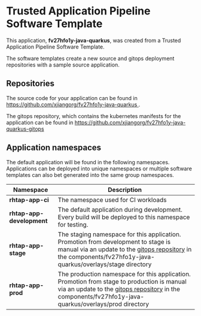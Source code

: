 # Trusted Application Pipeline Software Template

This application, **fv27hfo1y-java-quarkus**, was created from a Trusted Application Pipeline Software Template.

The software templates create a new source and gitops deployment repositories with a sample source application. 

## Repositories

The source code for your application can be found in [https://github.com/xjiangorg/fv27hfo1y-java-quarkus ](https://github.com/xjiangorg/fv27hfo1y-java-quarkus ).
 
The gitops repository, which contains the kubernetes manifests for the application can be found in 
[https://github.com/xjiangorg/fv27hfo1y-java-quarkus-gitops ](https://github.com/xjiangorg/fv27hfo1y-java-quarkus-gitops ) 

## Application namespaces 

The default application will be found in the following namespaces. Applications can be deployed into unique namespaces or multiple software templates can also bet generated into the same group namespaces.  

|  Namespace   |  Description   |  
| -------- | -------- |
| **rhtap-app-ci** | The namespace used for CI workloads |
| **rhtap-app-development** | The default application during development. Every build will be deployed to this namespace for testing. |
| **rhtap-app-stage** | The staging namespace for this application. Promotion from development to stage is manual via an update to the [gitops repository](https://github.com/xjiangorg/fv27hfo1y-java-quarkus-gitops ) in the components/fv27hfo1y-java-quarkus/overlays/stage directory |
| **rhtap-app-prod** | The production namespace for this application. Promotion from stage to production is manual via an update to the [gitops repository](https://github.com/xjiangorg/fv27hfo1y-java-quarkus-gitops ) in the components/fv27hfo1y-java-quarkus/overlays/prod directory |